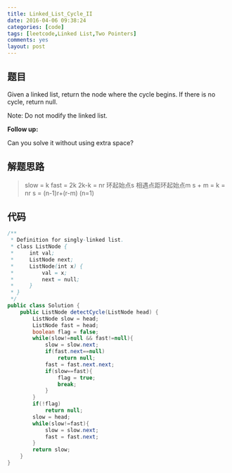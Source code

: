 ```yaml
---
title: Linked_List_Cycle_II
date: 2016-04-06 09:38:24
categories: [code]
tags: [leetcode,Linked List,Two Pointers]
comments: yes
layout: post
---
```


## 题目

Given a linked list, return the node where the cycle begins. If there is no cycle, return null.

Note: Do not modify the linked list.

**Follow up:**

Can you solve it without using extra space?

## 解题思路

> slow = k
> fast = 2k
> 2k-k = nr
> 环起始点s
> 相遇点距环起始点m
> s + m = k = nr
> s = (n-1)r+(r-m) (n=1)

## 代码

```java
/**
 * Definition for singly-linked list.
 * class ListNode {
 *     int val;
 *     ListNode next;
 *     ListNode(int x) {
 *         val = x;
 *         next = null;
 *     }
 * }
 */
public class Solution {
    public ListNode detectCycle(ListNode head) {
        ListNode slow = head;
        ListNode fast = head;
        boolean flag = false;
        while(slow!=null && fast!=null){
            slow = slow.next;
            if(fast.next==null)
                return null;
            fast = fast.next.next;
            if(slow==fast){
                flag = true;
                break;
            }
        }
        if(!flag)
            return null;
        slow = head;
        while(slow!=fast){
            slow = slow.next;
            fast = fast.next;
        }
        return slow;
    }
}
```